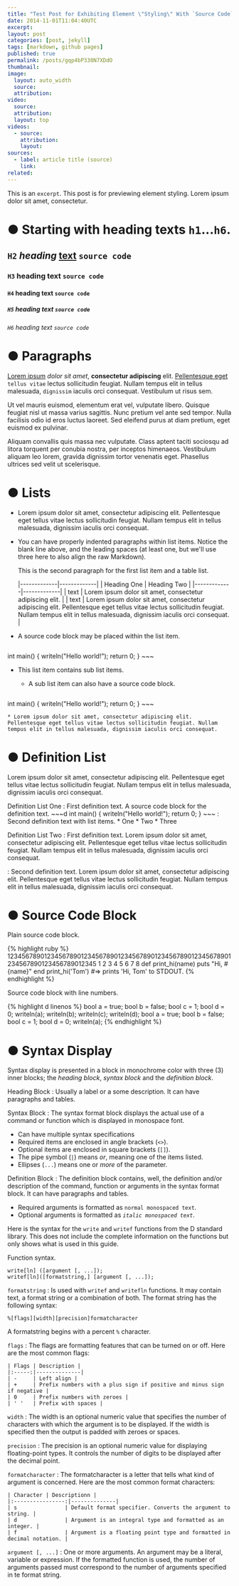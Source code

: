 ```yaml
---
title: "Test Post for Exhibiting Element \"Styling\" With `Source Code`"
date: 2014-11-01T11:04:40UTC
excerpt: 
layout: post
categories: [post, jekyll]
tags: [markdown, github pages]
published: true
permalink: /posts/gqp4bP330N7XDdO
thumbnail:
image:
  layout: auto_width
  source: 
  attribution: 
video:
  source: 
  attribution: 
  layout: top
videos:
  - source: 
    attribution: 
    layout: 
sources:
  - label: article title (source)
    link:
related:
---
```


This is an `excerpt`. This post is for previewing element styling. Lorem ipsum dolor sit amet, consectetur.

# &#x25cf; Starting with heading texts `h1`...`h6`.

## `H2` _heading_ <u>text</u> `source code`

### `H3` heading text `source code`

#### `H4` heading text `source code`

##### `H5` heading text `source code`

###### `H6` heading text `source code`

# &#x25cf; Paragraphs

[Lorem ipsum](www.lipsum.com/) _dolor sit amet_, __consectetur adipiscing__ elit. <u>Pellentesque eget</u> `tellus vitae` lectus sollicitudin feugiat. Nullam tempus elit in tellus malesuada, `dignissim` iaculis orci consequat. Vestibulum ut risus sem.

Ut vel mauris euismod, elementum erat vel, vulputate libero. Quisque feugiat nisl ut massa varius sagittis. Nunc pretium vel ante sed tempor. Nulla facilisis odio id eros luctus laoreet. Sed eleifend purus at diam pretium, eget euismod ex pulvinar.

Aliquam convallis quis massa nec vulputate. Class aptent taciti sociosqu ad litora torquent per conubia nostra, per inceptos himenaeos. Vestibulum aliquam leo lorem, gravida dignissim tortor venenatis eget. Phasellus ultrices sed velit ut scelerisque.

# &#x25cf; Lists

* Lorem ipsum dolor sit amet, consectetur adipiscing elit. Pellentesque eget tellus vitae lectus sollicitudin feugiat. Nullam tempus elit in tellus malesuada, dignissim iaculis orci consequat.
* You can have properly indented paragraphs within list items. Notice the blank line above, and the leading spaces (at least one, but we'll use three here to also align the raw Markdown).

    This is the second paragraph for the first list item and a table list.

    |-------------|-------------|
    | Heading One | Heading Two |
    |-------------|-------------|
    | text        | Lorem ipsum dolor sit amet, consectetur adipiscing elit. |
    | text        | Lorem ipsum dolor sit amet, consectetur adipiscing elit. Pellentesque eget tellus vitae lectus sollicitudin feugiat. Nullam tempus elit in tellus malesuada, dignissim iaculis orci consequat. |

* A source code block may be placed within the list item. 

    ~~~d
int main() {
    writeln("Hello world!");
    return 0;
}
    ~~~

* This list item contains sub list items.

    * A sub list item can also have a source code block.
        ~~~d
int main() {
    writeln("Hello world!");
    return 0;
}
        ~~~

    * Lorem ipsum dolor sit amet, consectetur adipiscing elit. Pellentesque eget tellus vitae lectus sollicitudin feugiat. Nullam tempus elit in tellus malesuada, dignissim iaculis orci consequat.

# &#x25cf; Definition List

Lorem ipsum dolor sit amet, consectetur adipiscing elit. Pellentesque eget tellus vitae lectus sollicitudin feugiat. Nullam tempus elit in tellus malesuada, dignissim iaculis orci consequat.

Definition List One
: First definition text. A source code block for the definition text.
    ~~~d
int main() {
    writeln("Hello world!");
    return 0;
}
    ~~~
: Second definition text with list items.
    * One
    * Two
    * Three

Definition List Two
: First definition text. Lorem ipsum dolor sit amet, consectetur adipiscing elit. Pellentesque eget tellus vitae lectus sollicitudin feugiat. Nullam tempus elit in tellus malesuada, dignissim iaculis orci consequat.

: Second definition text. Lorem ipsum dolor sit amet, consectetur adipiscing elit. Pellentesque eget tellus vitae lectus sollicitudin feugiat. Nullam tempus elit in tellus malesuada, dignissim iaculis orci consequat.

# &#x25cf; Source Code Block

Plain source code block.

{% highlight ruby %}
1234567890123456789012345678901234567890123456789012345678901234567890123456789012345
         1         2         3         4         5         6         7         8
def print_hi(name)
  puts "Hi, #{name}"
end
print_hi('Tom')
#=> prints 'Hi, Tom' to STDOUT.
{% endhighlight %}

Source code block with line numbers.

{% highlight d linenos %}
bool a = true;
bool b = false;
bool c = 1;
bool d = 0;
writeln(a);
writeln(b);
writeln(c);
writeln(d);
bool a = true;
bool b = false;
bool c = 1;
bool d = 0;
writeln(a);
{% endhighlight %}

# &#x25cf; Syntax Display

Syntax display is presented in a block in monochrome color with three (3) inner blocks; the _heading block_, _syntax block_ and the _definition block_.

Heading Block
: Usually a label or a some description. It can have paragraphs and tables.

Syntax Block
: The syntax format block displays the actual use of a command or function which is displayed in monospace font.

  * Can have multiple syntax specifications
  * Required items are enclosed in angle brackets (`<>`).
  * Optional items are enclosed in square brackets (`[]`).
  * The pipe symbol (`|`) means _or_, meaning one of the items listed.
  * Ellipses (`...`) means one or _more_ of the parameter.

Definition Block
: The definition block contains, well, the definition and/or description of the command, function or arguments in the syntax format block.
It can have paragraphs and tables.

  * Required arguments is formatted as `normal monospaced text`.
  * Optional arguments is formatted as _`italic monospaced text`_.

Here is the syntax for the `write` and `writef` functions from the D standard library.
This does not include the complete information on the functions but only shows what is used in this guide.

<div markdown='1' class='syntax'>

Function syntax.

    write[ln] ([argument [, ...]);
    writef[ln]([formatstring,] [argument [, ...]);
    
`formatstring`
: Is used with `writef` and `writefln` functions.
  It may contain text, a format string or a combination of both.
  The format string has the following syntax:

  ~~~
  %[flags][width][precision]formatcharacter
  ~~~
  
  A formatstring begins with a percent `%` character.
    
  `flags`
  : The flags are formatting features that can be turned on or off.
    Here are the most common flags:

    | Flags | Description |
    |:-----:|--------------|
    | -     | Left align |
    | +     | Prefix numbers with a plus sign if positive and minus sign if negative |
    | 0     | Prefix numbers with zeroes |
    | ' '   | Prefix with spaces |
  
  `width`
  : The width is an optional numeric value that specifies the number of characters with which the argument is to be displayed.
    If the width is specified then the output is padded with zeroes or spaces.
  
  `precision`
  : The precision is an optional numeric value for displaying floating-point types.
    It controls the number of digits to be displayed after the decimal point.
  
  `formatcharacter`
  : The formatcharacter is a letter that tells what kind of argument is concerned.
    Here are the most common format characters:

    | Character | Descriptionn |
    |:----------------:|--------------|
    | s               | Default format specifier. Converts the argument to string. |
    | d               | Argument is an integral type and formatted as an integer. |
    | f               | Argument is a floating point type and formatted in decimal notation. |

`argument [, ...]`
: One or more arguments.
  An argument may be a literal, variable or expression.
  If the formatted function is used, the number of arguments passed must correspond to the number of arguments specified in te format string.

</div>
